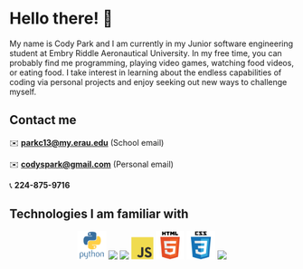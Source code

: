 # Hello there! 👋

My name is Cody Park and I am currently in my Junior software engineering student at Embry Riddle Aeronautical University.  In my free time, you can probably find me programming, playing video games, watching food videos, or eating food. I take interest in learning about the endless capabilities of coding via personal projects and enjoy seeking out new ways to challenge myself.

## Contact me
✉️ <b>parkc13@my.erau.edu</b> (School email)

✉️ <b>codyspark@gmail.com</b> (Personal email)

📞 <b>224-875-9716</b>

## Technologies I am familiar with
<p align="center">
  <span>
    <img src="https://raw.githubusercontent.com/devicons/devicon/master/icons/python/python-original-wordmark.svg" width="10%"/>
    <img src="https://upload.wikimedia.org/wikipedia/commons/1/18/C_Programming_Language.svg" width="8%"/>
    <img src="https://www.pinclipart.com/picdir/big/104-1040733_kotlin-java-programming-language-logo-clipart.png" width="18%"/>
    <img src="https://raw.githubusercontent.com/devicons/devicon/master/icons/javascript/javascript-original.svg" width="8%"/>
    <img src="https://raw.githubusercontent.com/devicons/devicon/master/icons/html5/html5-original-wordmark.svg" width="10%"/>
    <img src="https://raw.githubusercontent.com/devicons/devicon/master/icons/css3/css3-original-wordmark.svg" width="10%"/>
    <img src="https://upload.wikimedia.org/wikipedia/commons/d/d4/Kotlin_logo.svg" width="25%"/>
  </span>
</p>
